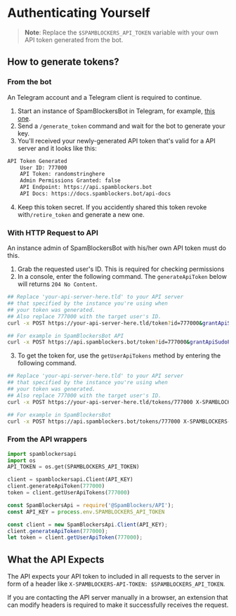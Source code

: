 # Authenticating Yourself

> **Note**: Replace the `$SPAMBLOCKERS_API_TOKEN` variable with your
> own API token generated from the bot.

## How to generate tokens?

### From the bot

An Telegram account and a Telegram client is required to continue.

1. Start an instance of SpamBlockersBot in Telegram, for example, [this one](https://t.me/SpamBlockersBot).
2. Send a `/generate_token` command and wait for the bot to generate your key.
3. You'll received your newly-generated API token that's valid
for a API server and it looks like this:

```txt
API Token Generated
    User ID: 777000
    API Token: randomstringhere
    Admin Permissions Granted: false
    API Endpoint: https://api.spamblockers.bot
    API Docs: https://docs.spamblockers.bot/api-docs
```

4. Keep this token secret. If you accidently shared this token
revoke with`/retire_token` and generate a new one.

### With HTTP Request to API

An instance admin of SpamBlockersBot with his/her own API token must do this.

1. Grab the requested user's ID. This is required for checking permissions
2. In a console, enter the following command. The `generateApiToken` below
will returns `204 No Content`.

```sh
## Replace 'your-api-server-here.tld' to your API server
## that specified by the instance you're using when
## your token was generated.
## Also replace 777000 with the target user's ID.
curl -x POST https://your-api-server-here.tld/token?id=777000&grantApiSudoPermissions=false X-SPAMBLOCKERS-API-TOKEN: $SPAMBLOCKERS_API_TOKEN

## For example in SpamBlockersBot API
curl -x POST https://api.spamblockers.bot/token?id=777000&grantApiSudoPermissions=false X-SPAMBLOCKERS-API-TOKEN: $SPAMBLOCKERS_API_TOKEN
```

3. To get the token for, use the `getUserApiTokens` method by entering the following command.

```sh
## Replace 'your-api-server-here.tld' to your API server
## that specified by the instance you're using when
## your token was generated.
## Also replace 777000 with the target user's ID.
curl -x POST https://your-api-server-here.tld/tokens/777000 X-SPAMBLOCKERS-API-TOKEN: $SPAMBLOCKERS_API_TOKEN

## For example in SpamBlockersBot
curl -x POST https://api.spamblockers.bot/tokens/777000 X-SPAMBLOCKERS-API-TOKEN: $SPAMBLOCKERS_API_TOKEN
```

### From the API wrappers

```python
import spamblockersapi
import os
API_TOKEN = os.get(SPAMBLOCKERS_API_TOKEN)

client = spamblockersapi.Client(API_KEY)
client.generateApiToken(777000)
token = client.getUserApiTokens(777000)
```

```js
const SpamBlockersApi = require('@SpamBlockers/API');
const API_KEY = process.env.SPAMBLOCKERS_API_TOKEN

const client = new SpamBlockersApi.Client(API_KEY);
client.generateApiToken(777000);
let token = client.getUserApiToken(777000);
```

## What the API Expects

The API expects your API token to included in all requests to the server in form
of a header like `X-SPAMBLOCKERS-API-TOKEN: $SPAMBLOCKERS_API_TOKEN`.

If you are contacting the API server manually in a browser, an extension that can
modify headers is required to make it successfully receives the request.
